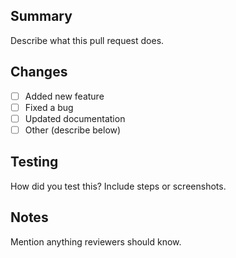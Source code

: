 ## Summary

Describe what this pull request does.

## Changes

- [ ] Added new feature
- [ ] Fixed a bug
- [ ] Updated documentation
- [ ] Other (describe below)

## Testing

How did you test this? Include steps or screenshots.

## Notes

Mention anything reviewers should know.
